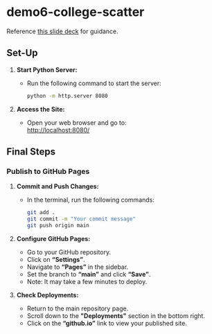 # demo6-college-scatter

Reference [this slide deck](https://docs.google.com/presentation/d/1pmG7dC4dLz-zfiQmvBOFnm5BC1mf4NpG/edit#slide=id.g3107c54eb11_0_0) for guidance.

## Set-Up
1. **Start Python Server:**
   - Run the following command to start the server:
     ```bash
     python -m http.server 8080
     ```

2. **Access the Site:**
   - Open your web browser and go to:  
     [http://localhost:8080/](http://localhost:8080/)

## Final Steps

### Publish to GitHub Pages
1. **Commit and Push Changes:**
   - In the terminal, run the following commands:
     ```bash
     git add .
     git commit -m "Your commit message"
     git push origin main
     ```

2. **Configure GitHub Pages:**
   - Go to your GitHub repository.
   - Click on **“Settings”**.
   - Navigate to **“Pages”** in the sidebar.
   - Set the branch to **“main”** and click **“Save”**.
   - Note: It may take a few minutes to deploy.

3. **Check Deployments:**
   - Return to the main repository page.
   - Scroll down to the **"Deployments"** section in the bottom right.
   - Click on the **“github.io”** link to view your published site.

